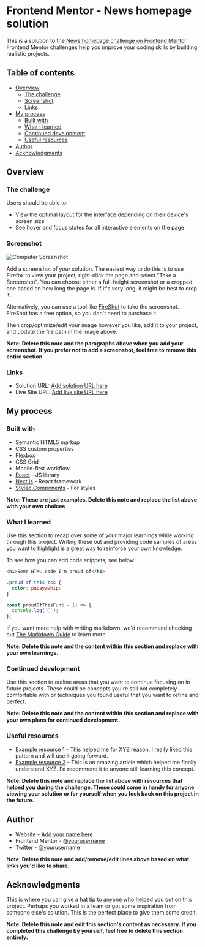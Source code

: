 # Frontend Mentor - News homepage solution

This is a solution to the [News homepage challenge on Frontend Mentor](https://www.frontendmentor.io/challenges/news-homepage-H6SWTa1MFl). Frontend Mentor challenges help you improve your coding skills by building realistic projects.

## Table of contents

- [Overview](#overview)
  - [The challenge](#the-challenge)
  - [Screenshot](#screenshot)
  - [Links](#links)
- [My process](#my-process)
  - [Built with](#built-with)
  - [What I learned](#what-i-learned)
  - [Continued development](#continued-development)
  - [Useful resources](#useful-resources)
- [Author](#author)
- [Acknowledgments](#acknowledgments)

## Overview

### The challenge

Users should be able to:

- View the optimal layout for the interface depending on their device's screen size
- See hover and focus states for all interactive elements on the page

### Screenshot

![Computer Screenshot](images/screenshot-pc.png)

Add a screenshot of your solution. The easiest way to do this is to use Firefox to view your project, right-click the page and select "Take a Screenshot". You can choose either a full-height screenshot or a cropped one based on how long the page is. If it's very long, it might be best to crop it.

Alternatively, you can use a tool like [FireShot](https://getfireshot.com/) to take the screenshot. FireShot has a free option, so you don't need to purchase it.

Then crop/optimize/edit your image however you like, add it to your project, and update the file path in the image above.

**Note: Delete this note and the paragraphs above when you add your screenshot. If you prefer not to add a screenshot, feel free to remove this entire section.**

### Links

- Solution URL: [Add solution URL here](https://your-solution-url.com)
- Live Site URL: [Add live site URL here](https://your-live-site-url.com)

## My process

### Built with

- Semantic HTML5 markup
- CSS custom properties
- Flexbox
- CSS Grid
- Mobile-first workflow
- [React](https://reactjs.org/) - JS library
- [Next.js](https://nextjs.org/) - React framework
- [Styled Components](https://styled-components.com/) - For styles

**Note: These are just examples. Delete this note and replace the list above with your own choices**

### What I learned

Use this section to recap over some of your major learnings while working through this project. Writing these out and providing code samples of areas you want to highlight is a great way to reinforce your own knowledge.

To see how you can add code snippets, see below:

```html
<h1>Some HTML code I'm proud of</h1>
```

```css
.proud-of-this-css {
  color: papayawhip;
}
```

```js
const proudOfThisFunc = () => {
  console.log('🎉');
};
```

If you want more help with writing markdown, we'd recommend checking out [The Markdown Guide](https://www.markdownguide.org/) to learn more.

**Note: Delete this note and the content within this section and replace with your own learnings.**

### Continued development

Use this section to outline areas that you want to continue focusing on in future projects. These could be concepts you're still not completely comfortable with or techniques you found useful that you want to refine and perfect.

**Note: Delete this note and the content within this section and replace with your own plans for continued development.**

### Useful resources

- [Example resource 1](https://www.example.com) - This helped me for XYZ reason. I really liked this pattern and will use it going forward.
- [Example resource 2](https://www.example.com) - This is an amazing article which helped me finally understand XYZ. I'd recommend it to anyone still learning this concept.

**Note: Delete this note and replace the list above with resources that helped you during the challenge. These could come in handy for anyone viewing your solution or for yourself when you look back on this project in the future.**

## Author

- Website - [Add your name here](https://www.your-site.com)
- Frontend Mentor - [@yourusername](https://www.frontendmentor.io/profile/yourusername)
- Twitter - [@yourusername](https://www.twitter.com/yourusername)

**Note: Delete this note and add/remove/edit lines above based on what links you'd like to share.**

## Acknowledgments

This is where you can give a hat tip to anyone who helped you out on this project. Perhaps you worked in a team or got some inspiration from someone else's solution. This is the perfect place to give them some credit.

**Note: Delete this note and edit this section's content as necessary. If you completed this challenge by yourself, feel free to delete this section entirely.**
